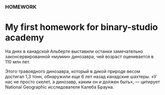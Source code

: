 ### HOMEWORK
# My first homework for binary-studio academy

На днях в канадской Альберте выставили останки замечательно законсервированной «мумии» динозавра, 
чей возраст оценивается в 110 млн лет. 

Этого травоядного динозавра, который в дикой природе весом достигал 1,3 тонн,
обнаружили еще 6 лет назад канадские шахтеры. 
«У нас не просто скелет, а динозавр, каким он и должен быть», — цитирует National Geographic исследователя Калеба Брауна.
